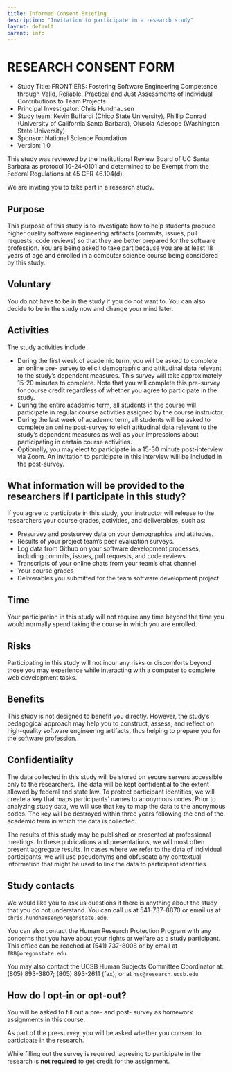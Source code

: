 ```yaml
---
title: Informed Consent Briefing
description: "Invitation to participate in a research study"
layout: default
parent: info
---
```


# RESEARCH CONSENT FORM

* Study Title: FRONTIERS: Fostering Software Engineering Competence through Valid, Reliable, Practical and Just Assessments of Individual Contributions to Team Projects
* Principal Investigator: Chris Hundhausen
* Study team: Kevin Buffardi (Chico State University), Phillip Conrad (University of California Santa Barbara), Olusola Adesope (Washington State University)
* Sponsor: National Science Foundation
* Version: 1.0

This study was reviewed by the Institutional Review Board of UC Santa Barbara as protocol 10-24-0101 and determined
to be Exempt from the Federal Regulations at 45 CFR 46.104(d).

We are inviting you to take part in a research study.

## Purpose

This purpose of this study is to investigate how to help students produce higher quality software engineering artifacts (commits, issues, pull requests, code reviews) so that they are better prepared for the software profession. You are being asked to take part because you are at least 18 years of age and enrolled in a computer science course being considered by this study.

## Voluntary

You do not have to be in the study if you do not want to. You can also decide to be in the study now and change your mind later.

## Activities

The study activities include

* During the first week of academic term, you will be asked to complete an online pre- survey to elicit demographic and attitudinal data relevant to the study’s dependent measures. This survey will take approximately 15-20 minutes to complete. Note that you will complete this pre-survey for course credit regardless of whether you agree to participate in the study.
* During the entire academic term, all students in the course will participate in regular course activities assigned by the course instructor.
* During the last week of academic term, all students will be asked to complete an online post-survey to elicit attitudinal data relevant to the study’s dependent measures as well as your impressions about participating in certain course activities.
* Optionally, you may elect to participate in a 15-30 minute post-interview via Zoom. An invitation to participate in this interview will be included in the post-survey.

## What information will be provided to the researchers if I participate in this study?

If you agree to participate in this study, your instructor will release to the researchers your course grades, activities, and deliverables, such as:
* Presurvey and postsurvey data on your demographics and attitudes.
* Results of your project team’s peer evaluation surveys.
* Log data from Github on your software development processes, including commits, issues, pull requests, and code reviews
* Transcripts of your online chats from your team’s chat channel
* Your course grades
* Deliverables you submitted for the team software development project

## Time 

Your participation in this study will not require any time beyond the time you would
normally spend taking the course in which you are enrolled.

## Risks 

Participating in this study will not incur any risks or discomforts beyond those you may
experience while interacting with a computer to complete web development tasks.

## Benefits 

This study is not designed to benefit you directly. However, the study’s pedagogical
approach may help you to construct, assess, and reflect on high-quality software engineering
artifacts, thus helping to prepare you for the software profession.

## Confidentiality

The data collected in this study will be stored on secure servers accessible only to the
researchers. The data will be kept confidential to the extent allowed by federal and state law.
To protect participant identities, we will create a key that maps participants’ names to
anonymous codes. Prior to analyzing study data, we will use that key to map the data to the
anonymous codes. The key will be destroyed within three years following the end of the
academic term in which the data is collected.

The results of this study may be published or presented at professional meetings. In these
publications and presentations, we will most often present aggregate results. In cases where
we refer to the data of individual participants, we will use pseudonyms and obfuscate any
contextual information that might be used to link the data to participant identities.

## Study contacts

We would like you to ask us questions if there is anything about the study that
you do not understand. You can call us at 541-737-8870 or email us at
`chris.hundhausen@oregonstate.edu`.

You can also contact the Human Research Protection Program with any concerns that you have
about your rights or welfare as a study participant. This office can be reached at (541) 737-8008
or by email at `IRB@oregonstate.edu`.

You may also contact the UCSB Human Subjects Committee Coordinator at: (805) 893-3807; (805) 893-2611 (fax); or at `hsc@research.ucsb.edu`

## How do I opt-in or opt-out?

You will be asked to fill out a pre- and post- survey as homework assignments in this course.

As part of the pre-survey, you will be asked whether you consent to participate in the research.

While filling out the survey is required, agreeing to participate in the research is **not required** to get credit for the assignment.